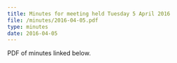 ```yaml
---
title: Minutes for meeting held Tuesday 5 April 2016
file: /minutes/2016-04-05.pdf
type: minutes
date: 2016-04-05
---
```


PDF of minutes linked below.
